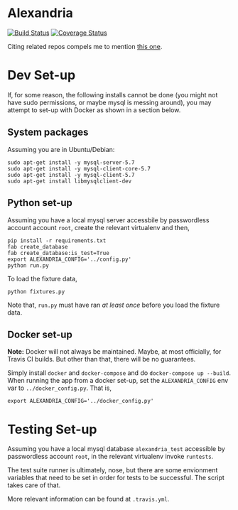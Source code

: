 # Alexandria

[![Build Status](https://travis-ci.org/skytreader/alexandria.svg?branch=master)](https://travis-ci.org/skytreader/alexandria)
[![Coverage Status](https://coveralls.io/repos/skytreader/alexandria/badge.svg?branch=master&service=github)](https://coveralls.io/github/skytreader/alexandria?branch=master)

Citing related repos compels me to mention [this one](https://github.com/skytreader/Librarian).

# Dev Set-up

If, for some reason, the following installs cannot be done (you might not have
sudo permissions, or maybe mysql is messing around), you may attempt to set-up
with Docker as shown in a section below.

## System packages

Assuming you are in Ubuntu/Debian:

    sudo apt-get install -y mysql-server-5.7
    sudo apt-get install -y mysql-client-core-5.7
    sudo apt-get install -y mysql-client-5.7
    sudo apt-get install libmysqlclient-dev

## Python set-up

Assuming you have a local mysql server accessbile by passwordless account
account `root`, create the relevant virtualenv and then,

    pip install -r requirements.txt
    fab create_database
    fab create_database:is_test=True
    export ALEXANDRIA_CONFIG='../config.py'
    python run.py

To load the fixture data,

    python fixtures.py

Note that, `run.py` must have ran _at least once_ before you load the fixture data.

## Docker set-up

**Note:** Docker will not always be maintained. Maybe, at most officially, for
Travis CI builds. But other than that, there will be no guarantees.

Simply install `docker` and `docker-compose` and do `docker-compose up --build`.
When running the app from a docker set-up, set the `ALEXANDRIA_CONFIG` env var
to `../docker_config.py`. That is,

    export ALEXANDRIA_CONFIG='../docker_config.py'

# Testing Set-up

Assuming you have a local mysql database `alexandria_test` accessible by
passwordless account `root`, in the relevant virtualenv invoke `runtests`.

The test suite runner is ultimately, nose, but there are some envionment
variables that need to be set in order for tests to be successful. The script
takes care of that.

More relevant information can be found at `.travis.yml`.
